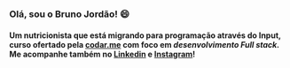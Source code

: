 ### Olá, sou o Bruno Jordão! :smile:

#### Um nutricionista que está migrando para programação através do **Input**, curso ofertado pela [codar.me](https://codar.me/) com foco em _desenvolvimento Full stack._ Me acompanhe também no [Linkedin](https://www.linkedin.com/in/bruno-jord%C3%A3o-10a839254/) e [Instagram](https://www.instagram.com/brunoojordao/)!